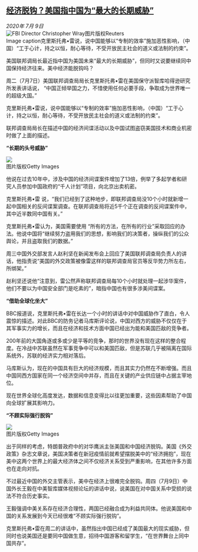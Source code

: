 <!--1594331208000-->
[经济脱钩？美国指中国为“最大的长期威胁”](http://www.bbc.com/zhongwen/simp/world-53357842)
------

<div><i>2020年 7月 9日</i></div><div><div class="story-body__inner" property="articleBody"><div class="media-landscape has-caption full-width lead"><span class="image-and-copyright-container"><img class="js-image-replace" alt="FBI Director Christopher Wray" src="https://images.weserv.nl/?url=ichef.bbci.co.uk/news/640/cpsprodpb/B430/production/_113282164_tv061592228.jpg"><span class="off-screen">图片版权</span><span class="story-image-copyright">Reuters</span></span><figcaption class="media-caption"><span class="off-screen">Image caption</span><span class="media-caption__text">克里斯托弗•雷说，说中国能够以“专制的效率”施加恶性影响，（中国）“工于心计，持之以恒，耐心等待，不受开放民主社会的道义或法制的约束”。</span></figcaption></div><p class="story-body__introduction">美国联邦调局长最近指中国为美国未来“最大的长期威胁”，但同时又说要继续同中国保持经济往来。美中经济能脱钩吗？</p><div id="bbccom_mpu_3" class="bbccom_slot mpu-ad" aria-hidden="true"><div class="bbccom_advert"></div></div><p>周二（7月7日）美国联邦调查局局长克里斯托弗•雷在美国保守派智库哈得逊研究所发表讲话说， “中国正倾举国之力，不惜使用任何必要手段，争取成为世界唯一的超级大国。”</p><p>克里斯托弗•雷说，说中国能够以“专制的效率”施加恶性影响，（中国）“工于心计，持之以恒，耐心等待，不受开放民主社会的道义或法制的约束”。</p><div id="bbccom_mpu_1_2" class="bbccom_slot mpu-ad" aria-hidden="true"><div class="bbccom_advert"></div></div><p>联邦调查局局长在描述中国的经济间谍活动以及中国试图盗窃美国技术和商业机密时做了上面的描述。</p><p><strong>“</strong><strong>长期的头号威胁</strong><strong>”</strong></p><div class="media-landscape no-caption full-width"><span class="image-and-copyright-container"><img src="https://images.weserv.nl/?url=ichef.bbci.co.uk/news/640/cpsprodpb/18250/production/_101569889_gettyimages-862290790.jpg"><br><span class="off-screen">图片版权</span><span class="story-image-copyright">Getty Images</span></span></div><p>他说在过去10年中，涉及中国的经济间谍案件增加了13倍，例举了多起学者和研究人员参加中国政府的“千人计划”项目，向北京出卖机密。</p><p>克里斯托弗•雷 说，“我们已经到了这种地步，即联邦调查局没10个小时就新增一起中国相关的反间谍案调查。在联邦调查局将近5千个正在调查的反间谍案件中，其中近半数同中国有关。”</p><p>克里斯托弗•雷认为，美国需要使用 “所有的方法，在所有的行业”采取回应的办法。他说中国将“继续努力盗用我们的思想，影响我们的决策者，操纵我们的公众舆论，并且盗取我们的数据。”</p><p>周三中国外交部发言人赵利坚在新闻发布会上回应了美国联邦调查局负责人的讲话，他指责说“美国的外交政策被像雷这样的联邦调查局官员等反华势力所左右，所绑架。”</p><p>赵利坚还说他“注意到，雷公然声称联邦调查局每10个小时就处理一起涉华案件，他们不要以为中国安全部门是吃素的”，暗指中国也有很多涉美间谍案。</p><p><strong>“</strong><strong>借助全球化坐大</strong><strong>”</strong></p><p>BBC报道说，克里斯托弗•雷在长达一个小时的讲话中对中国威胁作了直白，令人震惊的描述。对此BBC的防务记者马库斯评论说，中国对西方的威胁不仅仅在于其军事实力的增长，而且在经济和技术方面中国已经出为能和美国匹敌的竞争者。</p><p>200年前的大国角逐或多或少是平等的竞争，那时的世界没有现在这样的整合程度。在冷战中苏联虽然在军事竞争中可以和美国匹敌，但是苏联几乎被隔离在国际系统外，苏联的经济实力相对落后。</p><p>马库斯认为，现在的中国具有巨大的经济规模，而且其实力仍然在不断增强。而且中国同西方国家在同一个经济空间中并存，而且在关键的产业供应链中占据主宰地位。</p><p>现在世界全球化高度发达，数据和信息变得比以往更加重要，这些因素帮助了中国向全球扩展其影响力。</p><p><strong>“</strong><strong>不顾实际强行脱钩</strong><strong>”</strong></p><div class="media-landscape no-caption full-width"><span class="image-and-copyright-container"><img src="https://images.weserv.nl/?url=ichef.bbci.co.uk/news/640/cpsprodpb/E01D/production/_107537375_gettyimages-871858272.jpg"><br><span class="off-screen">图片版权</span><span class="story-image-copyright">Getty Images</span></span></div><p>出于同样的考虑，特朗普政府中的对华鹰派主张美国和中国经济脱钩。美国《外交政策》杂志文章说，美国决策者在新冠疫情前就希望摆脱美中的“经济拥抱”，现在美中这两个世界上的最大经济体之间不仅经济关系受到严重影响，在其他许多方面也在走向对抗。</p><p>不过最近中国的外交主管表示，美中在经济上很难完全脱钩。周四（7月9日）中国外长王毅在中美智库媒体视频论坛的讲话中说，说美国在对中国关系中受损的说法不符合历史事实。</p><p>王毅强调中美关系存在经济合理性，两国已经融合成为利益共同体。他说美国和中国的关系发展到今天已经很难“不顾实际强行脱钩”。</p><p>克里斯托弗•雷在周二的讲话中，虽然指出中国已经成了美国最大的现实威胁，但同时也说美国还是要同中国做生意，招待中国游客和留学生，“在世界舞台上同中国共存”。</p></div></div>
